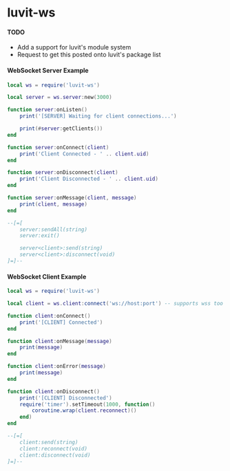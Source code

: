 # **luvit-ws**

#### TODO
- Add a support for luvit's module system
- Request to get this posted onto luvit's package list

#### WebSocket Server Example
```lua
local ws = require('luvit-ws')

local server = ws.server:new(3000)

function server:onListen()
    print('[SERVER] Waiting for client connections...')

    print(#server:getClients())
end

function server:onConnect(client)
    print('Client Connected - ' .. client.uid)
end

function server:onDisconnect(client)
    print('Client Disconnected - ' .. client.uid)
end

function server:onMessage(client, message)
    print(client, message)
end

--[=[
    server:sendAll(string)
    server:exit()

    server<client>:send(string)
    server<client>:disconnect(void)
]=]--
```

#### WebSocket Client Example
```lua
local ws = require('luvit-ws')

local client = ws.client:connect('ws://host:port') -- supports wss too

function client:onConnect()
    print('[CLIENT] Connected')
end

function client:onMessage(message)
    print(message)
end

function client:onError(message)
    print(message)
end

function client:onDisconnect()
    print('[CLIENT] Disconnected')
    require('timer').setTimeout(1000, function()
        coroutine.wrap(client.reconnect)()
    end)
end

--[=[
    client:send(string)
    client:reconnect(void)
    client:disconnect(void)
]=]--
```
